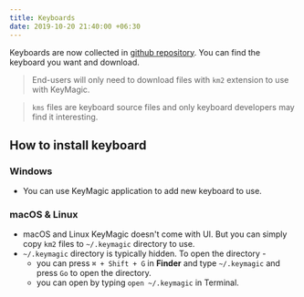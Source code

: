 ```yaml
---
title: Keyboards
date: 2019-10-20 21:40:00 +06:30
---
```


Keyboards are now collected in [github repository][1]. You can find the keyboard you want and download.

> End-users will only need to download files with `km2` extension to use with KeyMagic.

> `kms` files are keyboard source files and only keyboard developers may find it interesting.

## How to install keyboard

### Windows
* You can use KeyMagic application to add new keyboard to use.

### macOS & Linux
* macOS and Linux KeyMagic doesn't come with UI. But you can simply copy `km2` files to `~/.keymagic` directory to use.
* `~/.keymagic` directory is typically hidden. To open the directory -
  * <i class="fab fa-apple"></i> you can press `⌘ + Shift + G` in **Finder** and type `~/.keymagic` and press `Go` to open the directory.
  * <i class="fab fa-linux"></i> you can open by typing `open ~/.keymagic` in Terminal.

[1]: https://github.com/thantthet/keymagic-keyboards

